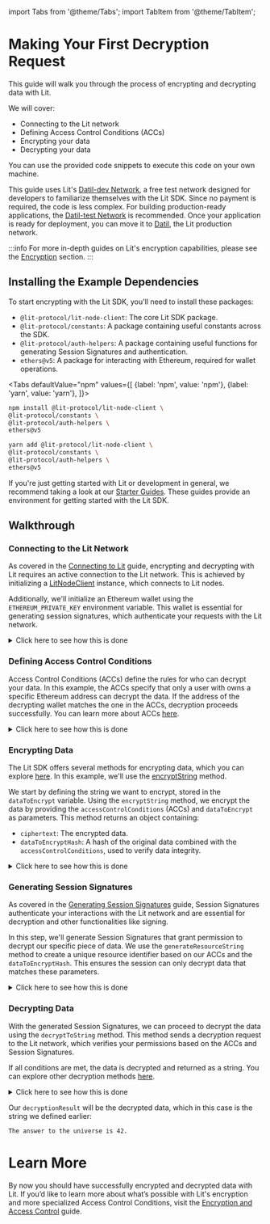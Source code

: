 import Tabs from '@theme/Tabs'; import TabItem from '@theme/TabItem';

# Making Your First Decryption Request

This guide will walk you through the process of encrypting and decrypting data with Lit. 

We will cover: 

- Connecting to the Lit network
- Defining Access Control Conditions (ACCs)
- Encrypting your data
- Decrypting your data

You can use the provided code snippets to execute this code on your own machine.

This guide uses Lit's [Datil-dev Network](../../connecting-to-a-lit-network/testnets#datil-dev), a free test network designed for developers to familiarize themselves with the Lit SDK. Since no payment is required, the code is less complex. For building production-ready applications, the [Datil-test Network](../../connecting-to-a-lit-network/testnets#datil-test) is recommended. Once your application is ready for deployment, you can move it to [Datil](../../connecting-to-a-lit-network/mainnets#datil), the Lit production network.

:::info
For more in-depth guides on Lit's encryption capabilities, please see the [Encryption](../../sdk/access-control/intro) section.
:::

## Installing the Example Dependencies

To start encrypting with the Lit SDK, you'll need to install these packages:

- `@lit-protocol/lit-node-client`: The core Lit SDK package.
- `@lit-protocol/constants`: A package containing useful constants across the SDK.
- `@lit-protocol/auth-helpers`: A package containing useful functions for generating Session Signatures and authentication.
- `ethers@v5`: A package for interacting with Ethereum, required for wallet operations.

<Tabs
defaultValue="npm"
values={[
{label: 'npm', value: 'npm'},
{label: 'yarn', value: 'yarn'},
]}>
<TabItem value="npm">

```bash
npm install @lit-protocol/lit-node-client \
@lit-protocol/constants \
@lit-protocol/auth-helpers \
ethers@v5
```

</TabItem>

<TabItem value="yarn">

```bash
yarn add @lit-protocol/lit-node-client \
@lit-protocol/constants \
@lit-protocol/auth-helpers \
ethers@v5
```

</TabItem>
</Tabs>

If you're just getting started with Lit or development in general, we recommend taking a look at our [Starter Guides](https://github.com/LIT-Protocol/developer-guides-code/tree/master/starter-guides). These guides provide an environment for getting started with the Lit SDK.

## Walkthrough

### Connecting to the Lit Network

As covered in the [Connecting to Lit](./connecting-to-lit) guide, encrypting and decrypting with Lit requires an active connection to the Lit network. This is achieved by initializing a [LitNodeClient](./connecting-to-lit) instance, which connects to Lit nodes.

Additionally, we'll initialize an Ethereum wallet using the `ETHEREUM_PRIVATE_KEY` environment variable. This wallet is essential for generating session signatures, which authenticate your requests with the Lit network.

<details>
<summary>Click here to see how this is done</summary>
<p>

```ts
import { LitNodeClient } from "@lit-protocol/lit-node-client";
import { encryptString, decryptToString } from "lit-protocol/encryption";
import { LIT_NETWORK, LIT_RPC } from "@lit-protocol/constants";
import * as ethers from "ethers";

const litNodeClient = new LitNodeClient({
  litNetwork: LIT_NETWORK.DatilDev,
  debug: false
});
await litNodeClient.connect();

const ethersWallet = new ethers.Wallet(
  process.env.ETHEREUM_PRIVATE_KEY!, // Replace with your private key
  new ethers.providers.JsonRpcProvider(LIT_RPC.CHRONICLE_YELLOWSTONE)
);
```

</p>
</details>

### Defining Access Control Conditions

Access Control Conditions (ACCs) define the rules for who can decrypt your data. In this example, the ACCs specify that only a user with owns a specific Ethereum address can decrypt the data. If the address of the decrypting wallet matches the one in the ACCs, decryption proceeds successfully. You can learn more about ACCs [here](../../sdk/access-control/intro).

<details>
<summary>Click here to see how this is done</summary>
<p>

```ts
const accessControlConditions = [
    {
        contractAddress: "",
        standardContractType: "",
        chain: "ethereum",
        method: "",
        parameters: [":userAddress"],
        returnValueTest: {
        comparator: "=",
        value: ethersWallet.address, // <--- The address of the wallet that can decrypt the data
        },
    },
];
```

</p>
</details>

### Encrypting Data

The Lit SDK offers several methods for encrypting data, which you can explore [here](https://v7-api-doc-lit-js-sdk.vercel.app/modules/encryption_src.html). In this example, we'll use the [encryptString](https://v7-api-doc-lit-js-sdk.vercel.app/functions/encryption_src.encryptString.html) method.

We start by defining the string we want to encrypt, stored in the `dataToEncrypt` variable. Using the `encryptString` method, we encrypt the data by providing the `accessControlConditions` (ACCs) and `dataToEncrypt` as parameters. This method returns an object containing:

- `ciphertext`: The encrypted data.
- `dataToEncryptHash`: A hash of the original data combined with the `accessControlConditions`, used to verify data integrity.

<details>
<summary> Click here to see how this is done</summary>
<p>

```ts
const dataToEncrypt = "The answer to the universe is 42.";

const { ciphertext, dataToEncryptHash } = await encryptString(
    {
        accessControlConditions,
        dataToEncrypt,
    },
    litNodeClient
);
```

</p>
</details>

### Generating Session Signatures

As covered in the [Generating Session Signatures](./generating-session-sigs) guide, Session Signatures authenticate your interactions with the Lit network and are essential for decryption and other functionalities like signing.

In this step, we'll generate Session Signatures that grant permission to decrypt our specific piece of data. We use the `generateResourceString` method to create a unique resource identifier based on our ACCs and the `dataToEncryptHash`. This ensures the session can only decrypt data that matches these parameters.

<details>
<summary>Click here to see how this is done</summary>
<p>

```ts
import { LIT_ABILITY } from "@lit-protocol/constants";
import {
  createSiweMessage,
  generateAuthSig,
  LitAccessControlConditionResource,
} from "@lit-protocol/auth-helpers";

const sessionSigs = await litNodeClient.getSessionSigs({
    chain: "ethereum",
    expiration: new Date(Date.now() + 1000 * 60 * 10).toISOString(), // 10 minutes
    resourceAbilityRequests: [
        {
            resource: new LitAccessControlConditionResource(
                await LitAccessControlConditionResource.generateResourceString(
                    accessControlConditions,
                    dataToEncryptHash
                )
            ),
            ability: LIT_ABILITY.AccessControlConditionDecryption,
        },
    ],
    authNeededCallback: async ({
        uri,
        expiration,
        resourceAbilityRequests,
        }) => {
        const toSign = await createSiweMessage({
            uri,
            expiration,
            resources: resourceAbilityRequests,
            walletAddress: ethersWallet.address,
            nonce: await litNodeClient.getLatestBlockhash(),
            litNodeClient,
        });

        return await generateAuthSig({
            signer: ethersWallet,
            toSign,
        });
    },
});
```
</p>
</details>

### Decrypting Data

With the generated Session Signatures, we can proceed to decrypt the data using the `decryptToString` method. This method sends a decryption request to the Lit network, which verifies your permissions based on the ACCs and Session Signatures.

If all conditions are met, the data is decrypted and returned as a string. You can explore other decryption methods [here](https://v7-api-doc-lit-js-sdk.vercel.app/modules/encryption_src.html).

<details>
<summary> Click here to see how this is done</summary>
<p>

```ts
const decryptionResult = await decryptToString(
  {
      chain: "ethereum",
      ciphertext,
      dataToEncryptHash,
      accessControlConditions,
      sessionSigs,
  },
  litNodeClient
);
```

</p>
</details>

Our `decryptionResult` will be the decrypted data, which in this case is the string we defined earlier:

 `The answer to the universe is 42.`

# Learn More

By now you should have successfully encrypted and decrypted data with Lit. If you’d like to learn more about what’s possible with Lit's encryption and more specialized Access Control Conditions, visit the [Encryption and Access Control](../../sdk/access-control/intro) guide.

<FeedbackComponent/>

